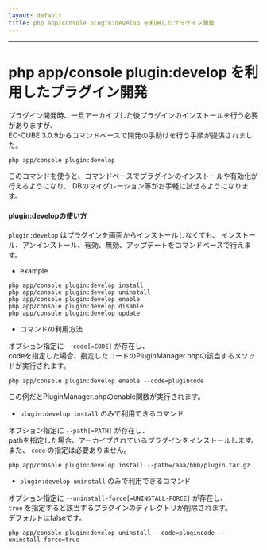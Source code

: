 ```yaml
---
layout: default
title: php app/console plugin:develop を利用したプラグイン開発
---
```


---

# php app/console plugin:develop を利用したプラグイン開発


プラグイン開発時、一旦アーカイブした後プラグインのインストールを行う必要がありますが、  
EC-CUBE 3.0.9からコマンドベースで開発の手助けを行う手順が提供されました。

```
php app/console plugin:develop
```

このコマンドを使うと、コマンドベースでプラグインのインストールや有効化が行えるようになり、
DBのマイグレーション等がお手軽に試せるようになります。


#### plugin:developの使い方


```plugin:develop``` はプラグインを画面からインストールしなくても、
インストール、アンインストール、有効、無効、アップデートをコマンドベースで行えます。


* example

```
php app/console plugin:develop install
php app/console plugin:develop uninstall
php app/console plugin:develop enable
php app/console plugin:develop disable
php app/console plugin:develop update
```


* コマンドの利用方法

オプション指定に ```--code[=CODE]``` が存在し、  
codeを指定した場合、指定したコードのPluginManager.phpの該当するメソッドが実行されます。

```
php app/console plugin:develop enable --code=plugincode
```
この例だとPluginManager.phpのenable関数が実行されます。


* ```plugin:develop install``` のみで利用できるコマンド

オプション指定に ```--path[=PATH]``` が存在し、  
pathを指定した場合、アーカイブされているプラグインをインストールします。  
また、 ```code``` の指定は必要ありません。

```
php app/console plugin:develop install --path=/aaa/bbb/plugin.tar.gz
```

* ```plugin:develop uninstall``` のみで利用できるコマンド

オプション指定に ```--uninstall-force[=UNINSTALL-FORCE]``` が存在し、  
```true``` を指定すると該当するプラグインのディレクトリが削除されます。  
デフォルトはfalseです。

```
php app/console plugin:develop uninstall --code=plugincode --uninstall-force=true
```


